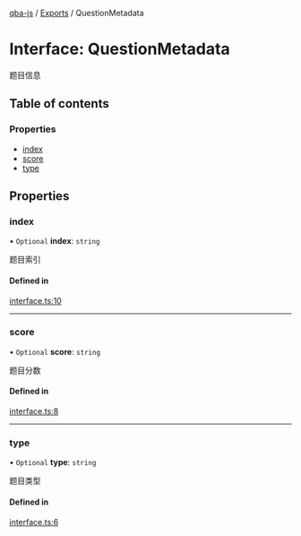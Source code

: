 [qba-js](../README.md) / [Exports](../modules.md) / QuestionMetadata

# Interface: QuestionMetadata

题目信息

## Table of contents

### Properties

- [index](QuestionMetadata.md#index)
- [score](QuestionMetadata.md#score)
- [type](QuestionMetadata.md#type)

## Properties

### index

• `Optional` **index**: `string`

题目索引

#### Defined in

[interface.ts:10](https://github.com/enncy/qba-js/blob/6b0ea66/src/interface.ts#L10)

___

### score

• `Optional` **score**: `string`

题目分数

#### Defined in

[interface.ts:8](https://github.com/enncy/qba-js/blob/6b0ea66/src/interface.ts#L8)

___

### type

• `Optional` **type**: `string`

题目类型

#### Defined in

[interface.ts:6](https://github.com/enncy/qba-js/blob/6b0ea66/src/interface.ts#L6)
